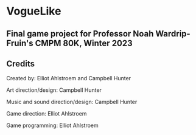 # VogueLike
## Final game project for Professor Noah Wardrip-Fruin's CMPM 80K, Winter 2023
## Credits
Created by: Elliot Ahlstroem and Campbell Hunter

Art direction/design: Campbell Hunter

Music and sound direction/design: Campbell Hunter

Game direction: Elliot Ahlstroem

Game programming: Elliot Ahlstroem

